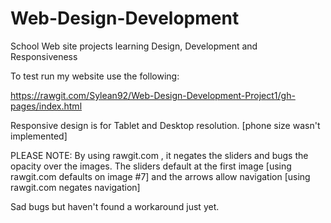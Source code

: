 # Web-Design-Development
School Web site projects learning Design, Development and Responsiveness  

To test run my website use the following:

https://rawgit.com/Sylean92/Web-Design-Development-Project1/gh-pages/index.html

Responsive design is for Tablet and Desktop resolution. [phone size wasn't implemented]

PLEASE NOTE:
  By using rawgit.com , it negates the sliders and bugs the opacity over the images.
  The sliders default at the first image [using rawgit.com defaults on image #7] and the arrows allow navigation [using rawgit.com negates navigation]
  
  Sad bugs but haven't found a workaround just yet.
